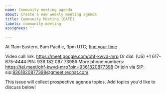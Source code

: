 ```yaml
---
name: Community meeting agenda
about: Create a new weekly meeting agenda
title: Community Meeting [DATE]
labels: community-meeting
assignees: ''

---
```


At 11am Eastern, 8am Pacific, 3pm UTC; [find your time](https://www.timeanddate.com/worldclock/converter.html?iso=20210518T150000&p1=1440&p2=4826&p3=234&p4=195)

Video call link: https://meet.google.com/ohf-kwvd-mrp
Or dial: ‪(US) +1 617-675-4444‬ PIN: ‪936 182 087 7398‬#
More phone numbers: https://tel.meet/ohf-kwvd-mrp?pin=9361820877398
Or join via SIP: sip:9361820877398@gmeet.redhat.com

This issue will collect prospective agenda topics. Add topics you'd like to discuss below!
